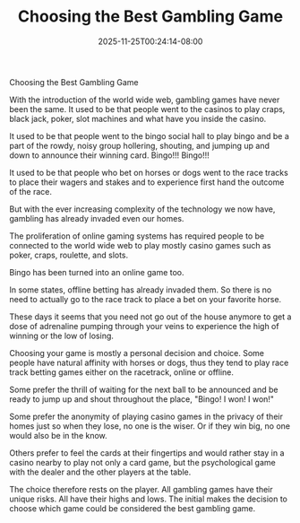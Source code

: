 ﻿---
title: "Choosing the Best Gambling Game"
date: 2025-11-25T00:24:14-08:00
description: "Gambling Tips for Web Success"
featured_image: "/images/Gambling.jpg"
tags: ["Gambling"]
---

Choosing the Best Gambling Game

With the introduction of the world wide web, gambling games have never been the same. It used to be that people went to the casinos to play craps, black jack, poker, slot machines and what have you inside the casino.

It used to be that people went to the bingo social hall to play bingo and be a part of the rowdy, noisy group hollering, shouting, and jumping up and down to announce their winning card. Bingo!!! Bingo!!!

It used to be that people who bet on horses or dogs went to the race tracks to place their wagers and stakes and to experience first hand the outcome of the race.

But with the ever increasing complexity of the technology we now have, gambling has already invaded even our homes. 

The proliferation of online gaming systems has required people to be connected to the world wide web to play mostly casino games such as poker, craps, roulette, and slots.  

Bingo has been turned into an online game too. 

In some states, offline betting has already invaded them. So there is no need to actually go to the race track to place a bet on your favorite horse.

These days it seems that you need not go out of the house anymore to get a dose of adrenaline pumping through your veins to experience the high of winning or the low of losing.

Choosing your game is mostly a personal decision and choice. Some people have natural affinity with horses or dogs, thus they tend to play race track betting games either on the racetrack, online or offline.

Some prefer the thrill of waiting for the next ball to be announced and be ready to jump up and shout throughout the place, "Bingo! I won! I won!"

Some prefer the anonymity of playing casino games in the privacy of their homes just so when they lose, no one is the wiser. Or if they win big, no one would also be in the know.

Others prefer to feel the cards at their fingertips and would rather stay in a casino nearby to play not only a card game, but the psychological game with the dealer and the other players at the table.

The choice therefore rests on the player. All gambling games have their unique risks. All have their highs and lows. The initial makes the decision to choose which game could be considered the best gambling game.

